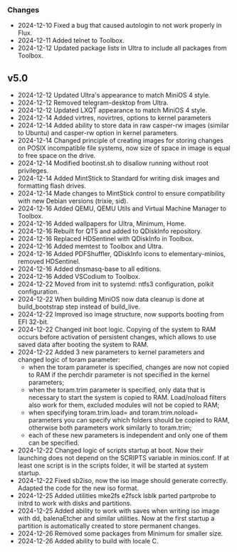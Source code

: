 
### Changes
- 2024-12-10 Fixed a bug that caused autologin to not work properly in Flux.
- 2024-12-11 Added telnet to Toolbox.
- 2024-12-12 Updated package lists in Ultra to include all packages from Toolbox.
## v5.0
- 2024-12-12 Updated Ultra's appearance to match MiniOS 4 style.
- 2024-12-12 Removed telegram-desktop from Ultra.
- 2024-12-12 Updated LXQT appearance to match MiniOS 4 style.
- 2024-12-14 Added virtres, novirtres, options to kernel parameters
- 2024-12-14 Added ability to store data in raw casper-rw images (similar to Ubuntu) and casper-rw option in kernel parameters.
- 2024-12-14 Changed principle of creating images for storing changes on POSIX incompatible file systems, now size of space in image is equal to free space on the drive.
- 2024-12-14 Modified bootinst.sh to disallow running without root privileges.
- 2024-12-14 Added MintStick to Standard for writing disk images and formatting flash drives.
- 2024-12-14 Made changes to MintStick control to ensure compatibility with new Debian versions (trixie, sid).
- 2024-12-16 Added QEMU, QEMU Utils and Virtual Machine Manager to Toolbox.
- 2024-12-16 Added wallpapers for Ultra, Minimum, Home.
- 2024-12-16 Rebuilt for QT5 and added to QDiskInfo repository.
- 2024-12-16 Replaced HDSentinel with QDiskInfo in Toolbox.
- 2024-12-16 Added memtest to Toolbox and Ultra.
- 2024-12-16 Added PDFShuffler, QDiskInfo icons to elementary-minios, removed HDSentinel.
- 2024-12-16 Added dnsmasq-base to all editions.
- 2024-12-16 Added VSCodium to Toolbox.
- 2024-12-22 Moved from init to systemd: ntfs3 configuration, polkit configuration.
- 2024-12-22 When building MiniOS now data cleanup is done at build_bootstrap step instead of build_live.
- 2024-12-22 Improved iso image structure, now supports booting from EFI 32-bit.
- 2024-12-22 Changed init boot logic. Copying of the system to RAM occurs before activation of persistent changes, which allows to use saved data after booting the system to RAM.
- 2024-12-22 Added 3 new parameters to kernel parameters and changed logic of toram parameter:
  - when the toram parameter is specified, changes are now not copied to RAM if the perchdir parameter is not specified in the kernel parameters;
  - when the toram.trim parameter is specified, only data that is necessary to start the system is copied to RAM. Load/noload filters also work for them, excluded modules will not be copied to RAM;
  - when specifying toram.trim.load= and toram.trim.noload= parameters you can specify which folders should be copied to RAM, otherwise both parameters work similarly to toram.trim;
  - each of these new parameters is independent and only one of them can be specified.
- 2024-12-22 Changed logic of scripts startup at boot. Now their launching does not depend on the SCRIPTS variable in minios.conf. If at least one script is in the scripts folder, it will be started at system startup.
- 2024-12-22 Fixed sb2iso, now the iso image should generate correctly. Adapted the code for the new iso format.
- 2024-12-25 Added utilities mke2fs e2fsck lsblk parted partprobe to initrd to work with disks and partitions.
- 2024-12-25 Added ability to work with saves when writing iso image with dd, balenaEtcher and similar utilities. Now at the first startup a partition is automatically created to store permanent changes.
- 2024-12-26 Removed some packages from Minimum for smaller size.
- 2024-12-26 Added ability to build with locale C.
